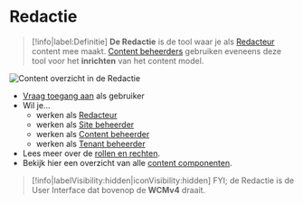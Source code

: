 # Redactie

> [!info|label:Definitie]
> **De Redactie** is de tool waar je als [Redacteur](/redactie/content/redacteur) content mee maakt. [Content beheerders](/redactie/content/content-beheerder) gebruiken eveneens deze tool voor het **inrichten** van het content model.

![Content overzicht in de Redactie](.//redactie/assets/redactie-content-overzicht.jpg)


* [Vraag toegang aan](/redactie/content/onboarding) als gebruiker
* Wil je...
  * werken als [Redacteur](/redactie/content/redacteur)
  * werken als [Site beheerder](/redactie/content/site-beheerder)
  * werken als [Content beheerder](/redactie/content/content-beheerder)
  * werken als [Tenant beheerder](/redactie/content/tenant-beheerder)
* Lees meer over de [rollen en rechten](/redactie/content/rollen-rechten).
* Bekijk hier een overzicht van alle [content componenten](/redactie/content/content-componenten).


> [!info|labelVisibility:hidden|iconVisibility:hidden]
> FYI; de Redactie is de User Interface dat bovenop de **WCMv4** draait.